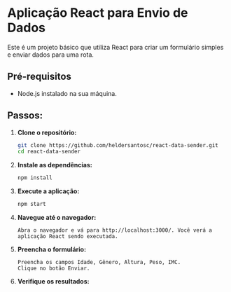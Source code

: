 # Aplicação React para Envio de Dados

Este é um projeto básico que utiliza React para criar um formulário simples e enviar dados para uma rota.

## Pré-requisitos

- Node.js instalado na sua máquina.

## Passos:

1. **Clone o repositório:**
   ```bash
   git clone https://github.com/heldersantosc/react-data-sender.git
   cd react-data-sender

2. **Instale as dependências:**
    ```bash
   npm install

3. **Execute a aplicação:**
    ```bash
   npm start

4. **Navegue até o navegador:**
    ```
    Abra o navegador e vá para http://localhost:3000/. Você verá a aplicação React sendo executada.

5. **Preencha o formulário:**
    ```
    Preencha os campos Idade, Gênero, Altura, Peso, IMC.
    Clique no botão Enviar.

6. **Verifique os resultados:**